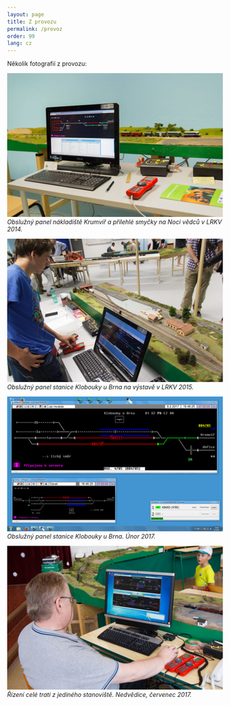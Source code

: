 ```yaml
---
layout: page
title: Z provozu
permalink: /provoz
order: 99
lang: cz
---
```


Několik fotografií z provozu:

![Panel](/assets/img/provoz/provoz1.jpg)
*Obslužný panel nákladiště Krumvíř a přilehlé smyčky na Noci vědců v LRKV 2014.*

![Klobouky u Brna](/assets/img/provoz/IMG_4961.jpg)
*Obslužný panel stanice Klobouky u Brna na výstavě v LRKV 2015.*

![Klobouky u Brna](/assets/img/provoz/klobouky-2017.png)
*Obslužný panel stanice Klobouky u Brna. Únor 2017.*

![Nedvědice 2017](/assets/img/provoz/nedvedice2017.jpg)
*Řízení celé trati z jediného stanoviště. Nedvědice, červenec 2017.*
